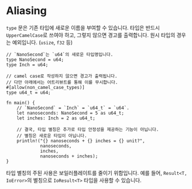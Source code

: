 # Aliasing

`type` 문은 기존 타입에 새로운 이름을 부여할 수 있습니다. 타입은 반드시 `UpperCamelCase`로 쓰여야 하고, 그렇지 않으면 경고를 출력합니다. 원시 타입의 경우는 예외입니다. (`usize`, `f32` 등)

```rust,editable
// `NanoSecond`는 `u64`의 새로운 타입명입니다.
type NanoSecond = u64;
type Inch = u64;

// camel case로 작성하지 않으면 경고가 출력됩니다.
// 다만 아래에서는 어트리뷰트를 통해 이를 무시합니다.
#[allow(non_camel_case_types)]
type u64_t = u64;

fn main() {
    // `NanoSecond` = `Inch` = `u64_t` = `u64`.
    let nanoseconds: NanoSecond = 5 as u64_t;
    let inches: Inch = 2 as u64_t;

    // 결국, 타입 별칭은 추가로 타입 안정성을 제공하는 기능이 아닙니다.
    // 별칭은 새로운 타입이 아닙니다.
    println!("{} nanoseconds + {} inches = {} unit?",
             nanoseconds,
             inches,
             nanoseconds + inches);
}
```

타입 별칭의 주된 사용은 보일러플레이트를 줄이기 위함입니다. 예를 들어, `Result<T, IoError>`의 별칭으로 `IoResult<T>` 타입을 사용할 수 있습니다.